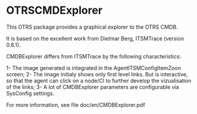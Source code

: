 OTRSCMDExplorer
===============

This OTRS package provides a graphical explorer to the OTRS CMDB.

It is based on the excellent work from Dietmar Berg, ITSMTrace (version 0.8.1).

CMDBExplorer differs from ITSMTrace by the following characteristics:

  1- The image generated is integrated in the AgentITSMConfigItemZoon screen;
  2- The image initialy shows only first level links. But is interactive, so that the agent can click on a node/CI to further develop the vizualisation of the links;
  3- A lot of CMDBExplorer parameters are configurable via SysConfig settings.
  
For more information, see file doc/en/CMDBExplorer.pdf
